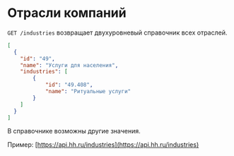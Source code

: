 # Отрасли компаний

`GET /industries` возвращает двухуровневый справочник всех отраслей. 

```json
[
  {
    "id": "49",
    "name": "Услуги для населения",
    "industries": [
        {
            "id": "49.408",
            "name": "Ритуальные услуги"
        }
    ]
  }
]
```

В справочнике возможны другие значения.

Пример: [https://api.hh.ru/industries](https://api.hh.ru/industries)


